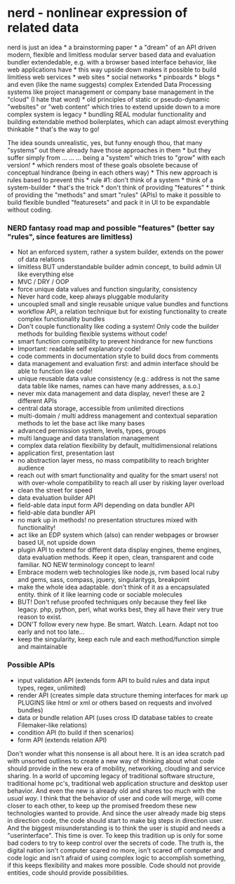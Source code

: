 nerd - nonlinear expression of related data
===========================================

nerd is just an idea * a brainstorming paper * a "dream" of an API driven modern, flexible and limitless modular server based data and evaluation bundler extendedable, e.g. with a browser based interface behavior, like web applications have * this way upside down makes it possible to build limitless web services * web sites * social networks * pinboards * blogs * and even (like the name suggests) complex Extended Data Processing systems like project management or company base management in the "cloud" (I hate that word) * old principles of static or pseudo-dynamic  "websites" or "web content" which tries to extend upside down to a more complex system is legacy * bundling REAL modular functionality and building extendable method boilerplates, which can adapt almost everything thinkable * that's the way to go! 

The idea sounds unrealistic, yes, but funny enough thou, that many "systems" out there already have those approaches in them * but they suffer simply from ... ... ... being a "system" which tries to "grow" with each version! *  which renders most of these goals obsolete because of conceptual hindrance (being in each others way) * This new approach is rules based to prevent this * rule #1: don't think of a system * think of  a system-builder * that's the trick * don't think of providing "features" * think of providing the "methods" and smart "rules" (APIs) to make it possible to build flexible bundled "featuresets" and pack it in UI to be expandable without coding.

### NERD fantasy road map and possible "features" (better say "rules", since features are limitless)

 + Not an enforced system, rather a system builder, extends on the power of data relations
 + limitless BUT understandable builder admin concept, to build admin UI like everything else
 + MVC / DRY / OOP
 + force unique data values and function singularity, consistency
 + Never hard code, keep always pluggable modularity
 + uncoupled small and single reusable unique value bundles and functions
 + workflow API, a relation technique but for existing functionality to create complex functionality bundles
 + Don't couple functionality like coding a system! Only code the builder methods for building flexible systems without code!
 + smart function compatibility to prevent hindrance for new functions
 + Important: readable self explanatory code!
 + code comments in documentation style to build docs from comments
 + data management and evaluation first: and admin interface should be able to function like code!
 + unique reusable data value consistency (e.g.: address is not the same data table like names, names can have many addresses, a.s.o.)
 + never mix data management and data display, never! these are 2 different APIs
 + central data storage, accessible from unlimited directions
 + multi-domain / multi address management and contextual separation methods to let the base act like many bases
 + advanced permission system, levels, types, groups
 + multi language and data translation management
 + complex data relation flexibility by default, multidimensional relations
 + application first, presentation last
 + no abstraction layer mess, no mass compatibility to reach brighter audience
 + reach out with smart functionality and quality for the smart users! not with over-whole compatibility to reach all user by risking layer overload
 + clean the street for speed 
 + data evaluation builder API
 + field-able data input form API depending on data bundler API
 + field-able data bundler API 
 + no mark up in methods! no presentation structures mixed with functionality!
 + act like an EDP system which (also) can render webpages or browser based UI, not upside down
 + plugin API to extend for different data display engines, theme engines, data evaluation methods. Keep it open, clean, transparent and code familiar. NO NEW terminology concept to learn!
 + Embrace modern web technologies like node.js, rvm based local ruby and gems, sass, compass, jquery, singularitygs, breakpoint
 + make the whole idea adaptable. don't think of it as a encapsulated entity. think of it like learning code or sociable molecules
 + BUT! Don't refuse proofed techniques only because they feel like legacy. php, python, perl, what works best, they all have their very true reason to exist.
 + DON'T follow every new hype. Be smart. Watch. Learn. Adapt not too early and not too late...
 + keep the singularity, keep each rule and each method/function simple and maintainable

### Possible APIs

 + input validation API (extends form API to build rules and data input types, regex, unlimited)
 + render API (creates simple data structure theming interfaces for mark up PLUGINS like html or xml or others based on requests and involved bundles)
 + data or bundle relation API (uses cross ID database tables to create Filemaker-like relations)
 + condition API (to build if then scenarios)
 + form API (extends relation API)

Don't wonder what this nonsense is all about here. It is an idea scratch pad with unsorted outlines to create a new way of thinking about what code should provide in the new era of mobility, networking, clouding and service sharing. In a world of upcoming legacy of traditional software structure, traditional home pc's, traditional web application structure and desktop user behavior. And even the new is already old and shares too much with the *usual way*. I think that the behavior of user and code will merge, will come closer to each other, to keep up the promised freedom these new technologies wanted to provide. And since the user already made big steps in direction code, the code should start to make big steps in direction user. And the biggest misunderstanding is to think the user is stupid and needs a "userinterface". This time is over. To keep this tradition up is only for some bad coders to try to keep control over the secrets of code. The truth is, the digital nation isn't computer scared no more, isn't scared off computer and code logic and isn't afraid of using complex logic to accomplish something, if this keeps flexibility and makes more possible. Code should not provide entities, code should provide possibilities.
